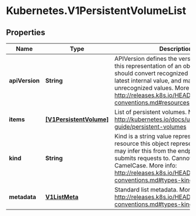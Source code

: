 # Kubernetes.V1PersistentVolumeList

## Properties
Name | Type | Description | Notes
------------ | ------------- | ------------- | -------------
**apiVersion** | **String** | APIVersion defines the versioned schema of this representation of an object. Servers should convert recognized schemas to the latest internal value, and may reject unrecognized values. More info: http://releases.k8s.io/HEAD/docs/devel/api-conventions.md#resources | [optional] 
**items** | [**[V1PersistentVolume]**](V1PersistentVolume.md) | List of persistent volumes. More info: http://kubernetes.io/docs/user-guide/persistent-volumes | 
**kind** | **String** | Kind is a string value representing the REST resource this object represents. Servers may infer this from the endpoint the client submits requests to. Cannot be updated. In CamelCase. More info: http://releases.k8s.io/HEAD/docs/devel/api-conventions.md#types-kinds | [optional] 
**metadata** | [**V1ListMeta**](V1ListMeta.md) | Standard list metadata. More info: http://releases.k8s.io/HEAD/docs/devel/api-conventions.md#types-kinds | [optional] 


